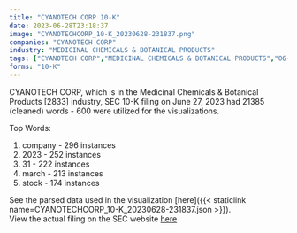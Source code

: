 ```yaml
---
title: "CYANOTECH CORP 10-K"
date: 2023-06-28T23:18:37
image: "CYANOTECHCORP_10-K_20230628-231837.png"
companies: "CYANOTECH CORP"
industry: "MEDICINAL CHEMICALS & BOTANICAL PRODUCTS"
tags: ["CYANOTECH CORP","MEDICINAL CHEMICALS & BOTANICAL PRODUCTS","06-27-2023","10-K"]
forms: "10-K"
---
```

CYANOTECH CORP, which is in the Medicinal Chemicals & Botanical Products [2833] industry, SEC 10-K filing on June 27, 2023 had 21385 (cleaned) words - 600 were utilized for the visualizations.

Top Words:
1. company - 296 instances
2. 2023 - 252 instances
3. 31 - 222 instances
4. march - 213 instances
5. stock - 174 instances


See the parsed data used in the visualization [here]({{< staticlink name=CYANOTECHCORP_10-K_20230628-231837.json >}}).  
View the actual filing on the SEC website [here](https://www.sec.gov/Archives/edgar/data/768408/0001437749-23-018616.txt)